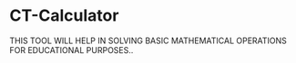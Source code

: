 # CT-Calculator
THIS TOOL WILL HELP IN SOLVING BASIC MATHEMATICAL OPERATIONS FOR EDUCATIONAL PURPOSES..
